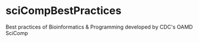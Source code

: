 # sciCompBestPractices
Best practices of Bioinformatics &amp; Programming developed by CDC's OAMD SciComp
